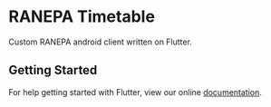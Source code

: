 # RANEPA Timetable

Custom RANEPA android client written on Flutter.

## Getting Started

For help getting started with Flutter, view our online
[documentation](https://flutter.io/).

